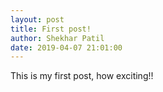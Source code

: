 ```yaml
---
layout: post
title: First post!
author: Shekhar Patil
date: 2019-04-07 21:01:00
---
```


This is my first post, how exciting!!
